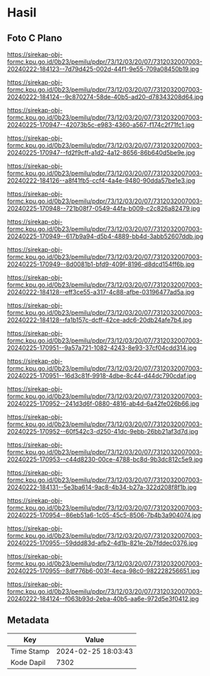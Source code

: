# Hasil

## Foto C Plano

https://sirekap-obj-formc.kpu.go.id/0b23/pemilu/pdpr/73/12/03/20/07/7312032007003-20240222-184123--7d79d425-002d-44f1-9e55-709a08450b19.jpg

https://sirekap-obj-formc.kpu.go.id/0b23/pemilu/pdpr/73/12/03/20/07/7312032007003-20240222-184124--9c870274-58de-40b5-ad20-d78343208d64.jpg

https://sirekap-obj-formc.kpu.go.id/0b23/pemilu/pdpr/73/12/03/20/07/7312032007003-20240225-170947--42073b5c-e983-4360-a567-f174c2f71fc1.jpg

https://sirekap-obj-formc.kpu.go.id/0b23/pemilu/pdpr/73/12/03/20/07/7312032007003-20240225-170947--fd2f9cff-a1d2-4a12-8656-86b640d5be9e.jpg

https://sirekap-obj-formc.kpu.go.id/0b23/pemilu/pdpr/73/12/03/20/07/7312032007003-20240222-184126--a8f41fb5-ccf4-4a4e-9480-90dda57be1e3.jpg

https://sirekap-obj-formc.kpu.go.id/0b23/pemilu/pdpr/73/12/03/20/07/7312032007003-20240225-170948--721b08f7-0549-44fa-b009-c2c826a82479.jpg

https://sirekap-obj-formc.kpu.go.id/0b23/pemilu/pdpr/73/12/03/20/07/7312032007003-20240225-170949--617b9a94-d5b4-4889-bb4d-3abb52607ddb.jpg

https://sirekap-obj-formc.kpu.go.id/0b23/pemilu/pdpr/73/12/03/20/07/7312032007003-20240225-170949--8d0081b1-bfd9-409f-8196-d8dcd154ff6b.jpg

https://sirekap-obj-formc.kpu.go.id/0b23/pemilu/pdpr/73/12/03/20/07/7312032007003-20240222-184128--eff3ce55-a317-4c88-afbe-03196477ad5a.jpg

https://sirekap-obj-formc.kpu.go.id/0b23/pemilu/pdpr/73/12/03/20/07/7312032007003-20240222-184128--fa1b157c-dcff-42ce-adc6-20db24afe7b4.jpg

https://sirekap-obj-formc.kpu.go.id/0b23/pemilu/pdpr/73/12/03/20/07/7312032007003-20240225-170951--9a57a721-1082-4243-8e93-37cf04cdd314.jpg

https://sirekap-obj-formc.kpu.go.id/0b23/pemilu/pdpr/73/12/03/20/07/7312032007003-20240225-170951--16d3c81f-9918-4dbe-8c44-d44dc790cdaf.jpg

https://sirekap-obj-formc.kpu.go.id/0b23/pemilu/pdpr/73/12/03/20/07/7312032007003-20240225-170952--241d3d6f-0880-4816-ab4d-6a42fe026b66.jpg

https://sirekap-obj-formc.kpu.go.id/0b23/pemilu/pdpr/73/12/03/20/07/7312032007003-20240225-170952--60f542c3-d250-41dc-9ebb-26bb21af3d7d.jpg

https://sirekap-obj-formc.kpu.go.id/0b23/pemilu/pdpr/73/12/03/20/07/7312032007003-20240225-170953--c44d8230-00ce-4788-bc8d-9b3dc812c5e9.jpg

https://sirekap-obj-formc.kpu.go.id/0b23/pemilu/pdpr/73/12/03/20/07/7312032007003-20240222-184131--5e3ba614-9ac8-4b34-b27a-322d208f8f1b.jpg

https://sirekap-obj-formc.kpu.go.id/0b23/pemilu/pdpr/73/12/03/20/07/7312032007003-20240225-170954--86eb51a6-1c05-45c5-8506-7b4b3a904074.jpg

https://sirekap-obj-formc.kpu.go.id/0b23/pemilu/pdpr/73/12/03/20/07/7312032007003-20240225-170955--59ddd83d-afb2-4d1b-821e-2b7fddec0376.jpg

https://sirekap-obj-formc.kpu.go.id/0b23/pemilu/pdpr/73/12/03/20/07/7312032007003-20240225-170955--8df776b6-003f-4eca-98c0-982228256651.jpg

https://sirekap-obj-formc.kpu.go.id/0b23/pemilu/pdpr/73/12/03/20/07/7312032007003-20240222-184124--f063b93d-2eba-40b5-aa6e-972d5e3f0412.jpg


## Metadata

| Key        | Value               |
| ---------- | ------------------- |
| Time Stamp | 2024-02-25 18:03:43 |
| Kode Dapil | 7302                |



